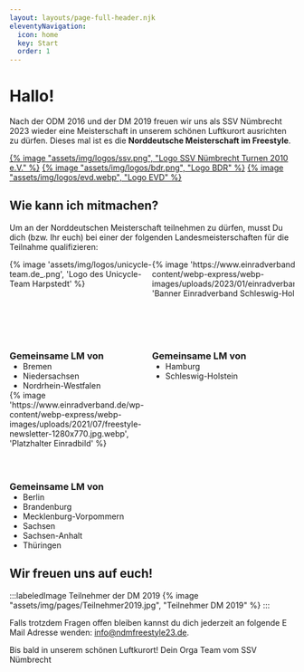 ```yaml
---
layout: layouts/page-full-header.njk
eleventyNavigation:
  icon: home
  key: Start
  order: 1
---
```


# Hallo!

Nach der ODM 2016 und der DM 2019 freuen wir uns als SSV Nümbrecht 2023 wieder eine Meisterschaft in unserem schönen Luftkurort ausrichten zu dürfen. Dieses mal ist es die **Norddeutsche Meisterschaft im Freestyle**.

<div class="logo-line">
<a target="_blank" rel="norefferer" href="https://www.ssvnuembrecht-turnen.de/index.php/abteilungen/einradfahren">{% image "assets/img/logos/ssv.png", "Logo SSV Nümbrecht Turnen 2010 e.V." %}</a>
<a target="_blank" rel="norefferer" href="https://einrad-bdr.de/">{% image "assets/img/logos/bdr.png", "Logo BDR" %}</a>
<a target="_blank" rel="norefferer" href="https://www.einradverband.de/">{% image "assets/img/logos/evd.webp", "Logo EVD" %}</a>
</div>

## Wie kann ich mitmachen?

Um an der Norddeutschen Meisterschaft teilnehmen zu dürfen, musst Du dich (bzw. Ihr euch) bei einer der folgenden Landesmeisterschaften für die Teilnahme qualifizieren:

<style>
  .lm-events {
    display: grid;
    gap: var(--m);
    grid-template-columns: repeat(auto-fit, minmax(15rem, 1fr));
  }

  .lm-event-container {
    container: lm-card / inline-size;
  }

  .lm-event {
    display: grid;
    grid-template-columns: 8rem 1fr;
    grid-template-rows: auto 1fr;
    grid-template-areas: "image title" "image regions";
    background: var(--color-background-secondary);
    border-radius: var(--s);
    color: var(--text-color-sidebar);
    text-decoration: none;
    overflow: hidden;
    height: 100%;
    --dot-size: 0.05rem;
    --dot-space: var(--s);
    background:
      radial-gradient(farthest-corner at 0 0, var(--color-background-secondary) 66%, transparent),
      radial-gradient(circle at center, var(--color-middle-gray) var(--dot-size), transparent var(--dot-size)),
      var(--color-background-secondary);
    background-size: cover, var(--dot-space) var(--dot-space), cover;
  }

  .lm-event picture {
    grid-area: image;
  }

  .lm-event picture img {
    object-fit: cover;
    height: 100%;
    width: 100%;
    background: var(--color-background-nuanced);
    border-right: var(--xs) solid var(--color-red);
    transition: border-color .2s;
  }

  .lm-event:hover img {
    border-color: var(--color-yellow);
  }

  .lm-event h3 {
    margin: var(--m);
    margin-bottom: var(--s);
  }

  .lm-event ul {
    margin: var(--m);
    margin-top: 0;
  }

  @container lm-card (max-width: 20rem) {
    .lm-event {
      grid-template-columns: 1fr;
      grid-template-rows: 10rem auto 1fr;
      grid-template-areas: "image" "title" "regions";
    }

    .lm-event picture img {
      border: none;
      border-bottom: var(--xs) solid var(--color-red);
    }
  }
</style>

<div class="lm-events">
<div class="lm-event-container">
<a href="https://unicycle-team.de/landesmeisterschaft-einrad-freestyle-2023" class="lm-event" target="_blank" norefferer>
  {% image 'assets/img/logos/unicycle-team.de_.png', 'Logo des Unicycle-Team Harpstedt' %}

### Gemeinsame LM von

- Bremen
- Niedersachsen
- Nordrhein-Westfalen

</a>
</div>
<div class="lm-event-container">
<a href="https://www.einradverband-sh.de/veranstaltungen/2370389/2023/05/12/freestyle-landesmeisterschaft-sh-hh.html" class="lm-event" target="_blank" norefferer>
  {% image 'https://www.einradverband.de/wp-content/webp-express/webp-images/uploads/2023/01/einradverbandsh.jpg.webp', 'Banner Einradverband Schleswig-Holstein' %}

### Gemeinsame LM von

- Hamburg
- Schleswig-Holstein

</a>
</div>
<div class="lm-event-container">
<a href="" class="lm-event" target="_blank" norefferer>
  {% image 'https://www.einradverband.de/wp-content/webp-express/webp-images/uploads/2021/07/freestyle-newsletter-1280x770.jpg.webp', 'Platzhalter Einradbild' %}

### Gemeinsame LM von

- Berlin
- Brandenburg
- Mecklenburg-Vorpommern
- Sachsen
- Sachsen-Anhalt
- Thüringen

</a>
</div>
</div>

## Wir freuen uns auf euch!

:::labeledImage
<span class="labeledImage-label">Teilnehmer der DM 2019</span> {% image "assets/img/pages/Teilnehmer2019.jpg", "Teilnehmer DM 2019" %}
:::

Falls trotzdem Fragen offen bleiben kannst du dich jederzeit an folgende E Mail Adresse wenden: [info@ndmfreestyle23.de](mailto:info@ndmfreestyle23.de).

Bis bald in unserem schönen Luftkurort!
Dein Orga Team vom SSV Nümbrecht
